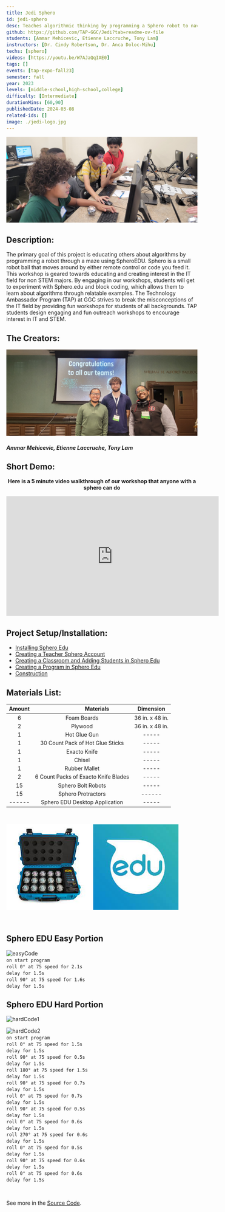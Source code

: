 ```yaml
---
title: Jedi Sphero
id: jedi-sphero
desc: Teaches algorithmic thinking by programming a Sphero robot to navigate a maze.
github: https://github.com/TAP-GGC/Jedi?tab=readme-ov-file
students: [Ammar Mehicevic, Etienne Laccruche, Tony Lam]
instructors: [Dr. Cindy Robertson, Dr. Anca Doloc-Mihu]
techs: [sphero]
videos: [https://youtu.be/W7AJaQqIAE0]
tags: []
events: [tap-expo-fall23]
semester: fall
year: 2023
levels: [middle-school,high-school,college] 
difficulty: [Intermediate]
durationMins: [60,90]
publishedDate: 2024-03-08
related-ids: []
image: ./jedi-logo.jpg
---
```


![jedi Photo](./JediImage.jpg)

## Description:
The primary goal of this project is educating others about algorithms by programming a robot through a maze using SpheroEDU. Sphero is a small robot ball that moves around by either remote control or code you feed it. This workshop is geared towards educating and creating interest in the IT field for non STEM majors. By engaging in our workshops, students will get to experiment with Sphero.edu and block coding, which allows them to learn about algorithms through relatable examples. The Technology Ambassador Program (TAP) at GGC strives to break the misconceptions of the IT field by providing fun workshops for students of all backgrounds. TAP students design engaging and fun outreach workshops to encourage interest in IT and STEM.

## The Creators:
![jedi Team Photo](./JediTeamPhoto.jpg)
##### Ammar Mehicevic, Etienne Laccruche, Tony Lam

## Short Demo:

<div style="text-align:center;">

**Here is a 5 minute video walkthrough of our workshop that anyone with a sphero can do**

<iframe width="560" height="100%" src="https://www.youtube.com/embed/W7AJaQqIAE0?si=D3_BeB6ZyTDeGda7" title="YouTube video player" frameborder="0" allow="accelerometer; autoplay; clipboard-write; encrypted-media; gyroscope; picture-in-picture; web-share" referrerpolicy="strict-origin-when-cross-origin" allowfullscreen style="width: 560px; height: 315px;"></iframe>

</div>

## Project Setup/Installation:
- [Installing Sphero Edu](https://github.com/TAP-GGC/Jedi/blob/main/Media/Installing%20Sphero%20Edu.pdf)
- [Creating a Teacher Sphero Account](https://github.com/TAP-GGC/Jedi/blob/main/Media/Creating%20a%20Teacher%20Sphero%20Account.pdf)
- [Creating a Classroom and Adding Students in Sphero Edu](https://github.com/TAP-GGC/Jedi/blob/main/Media/CreatingaClassroomandAddingStudentsinSpheroEdu.pdf)
- [Creating a Program in Sphero Edu](https://github.com/TAP-GGC/Jedi/blob/main/Media/CreatingAProgramInSpheroEdu.pdf)
- [Construction](https://github.com/TAP-GGC/Jedi/blob/main/Documents/Construction.pdf)

## Materials List:

| Amount |&nbsp;&nbsp;&nbsp;&nbsp;&nbsp;&nbsp;&nbsp;&nbsp;&nbsp;&nbsp;&nbsp;&nbsp;&nbsp;&nbsp;&nbsp;&nbsp;&nbsp;&nbsp;&nbsp;&nbsp; Materials | Dimension |
|    :----:   |    :----:   |    :----:   |
| 6 | Foam Boards | 36 in. x 48 in. |
| 2 | Plywood | 36 in. x 48 in. |
| 1 | Hot Glue Gun | ----- |
| 1 | 30 Count Pack of Hot Glue Sticks | ----- |
| 1 | Exacto Knife | ----- |
| 1 | Chisel | ----- |
| 1 | Rubber Mallet | ----- |
| 2 | 6 Count Packs of Exacto Knife Blades | ----- |
| 15 | Sphero Bolt Robots | ----- |
| 15 | Sphero Protractors | ------ |
| ------ | Sphero EDU Desktop Application | ----- |

<br>

![Class Set Of Sphero](./SpheroClassSet.jpg)
![Sphero Website Logo](./SpheroEdu.jpg)

<br>

## Sphero EDU Easy Portion
![easyCode](https://github.com/TechAmbassadors-GGC/Jedi/assets/150178791/6a1fa4e0-d42d-4d23-a1bd-4cdca06ca128) <br>
`on start program`<br>
`roll 0° at 75 speed for 2.1s`<br>
`delay for 1.5s`<br>
`roll 90° at 75 speed for 1.6s`<br>
`delay for 1.5s`<br>
## Sphero EDU Hard Portion
![hardCode1](https://github.com/TechAmbassadors-GGC/Jedi/assets/150178791/a27a312a-c283-401a-8de1-74c1e43dda30)
<br>

![hardCode2](https://github.com/TechAmbassadors-GGC/Jedi/assets/150178791/9b5b4073-b6d2-4522-b855-c7a69e5e9a64)<br>
`on start program`<br>
`roll 0° at 75 speed for 1.5s`<br>
`delay for 1.5s`<br>
`roll 90° at 75 speed for 0.5s`<br>
`delay for 1.5s`<br>
`roll 180° at 75 speed for 1.5s`<br>
`delay for 1.5s`<br>
`roll 90° at 75 speed for 0.7s`<br>
`delay for 1.5s`<br>
`roll 0° at 75 speed for 0.7s`<br>
`delay for 1.5s`<br>
`roll 90° at 75 speed for 0.5s`<br>
`delay for 1.5s`<br>
`roll 0° at 75 speed for 0.6s`<br>
`delay for 1.5s`<br>
`roll 270° at 75 speed for 0.6s`<br>
`delay for 1.5s`<br>
`roll 0° at 75 speed for 0.5s`<br>
`delay for 1.5s`<br>
`roll 90° at 75 speed for 0.6s`<br>
`delay for 1.5s`<br>
`roll 0° at 75 speed for 0.6s`<br>
`delay for 1.5s`<br>

<br>

See more in the [Source Code](https://github.com/TAP-GGC/Jedi).
